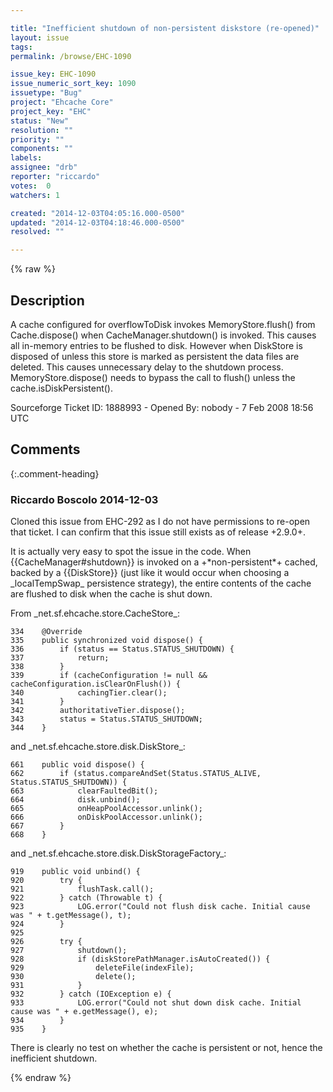 ```yaml
---

title: "Inefficient shutdown of non-persistent diskstore (re-opened)"
layout: issue
tags: 
permalink: /browse/EHC-1090

issue_key: EHC-1090
issue_numeric_sort_key: 1090
issuetype: "Bug"
project: "Ehcache Core"
project_key: "EHC"
status: "New"
resolution: ""
priority: ""
components: ""
labels: 
assignee: "drb"
reporter: "riccardo"
votes:  0
watchers: 1

created: "2014-12-03T04:05:16.000-0500"
updated: "2014-12-03T04:18:46.000-0500"
resolved: ""

---
```




{% raw %}



## Description

<div markdown="1" class="description">

A cache configured for overflowToDisk invokes MemoryStore.flush() from Cache.dispose() when CacheManager.shutdown() is invoked. This causes all in-memory entries to be flushed to disk. However when DiskStore is disposed of unless this store is marked as persistent the data files are deleted. This causes unnecessary delay to the shutdown process. MemoryStore.dispose() needs to bypass the call to flush() unless the cache.isDiskPersistent().

Sourceforge Ticket ID: 1888993 - Opened By: nobody - 7 Feb 2008 18:56 UTC

</div>

## Comments


{:.comment-heading}
### **Riccardo Boscolo** <span class="date">2014-12-03</span>

<div markdown="1" class="comment">

Cloned this issue from EHC-292 as I do not have permissions to re-open that ticket. I can confirm that this issue still exists as of release +2.9.0+.

It is actually very easy to spot the issue in the code. When \{\{CacheManager#shutdown\}\} is invoked on a +\*non-persistent\*+ cached, backed by a \{\{DiskStore\}\} (just like it would occur when choosing a \_localTempSwap\_ persistence strategy), the entire contents of the cache are flushed to disk when the cache is shut down.

From \_net.sf.ehcache.store.CacheStore\_:


```
334    @Override
335    public synchronized void dispose() {
336        if (status == Status.STATUS_SHUTDOWN) {
337            return;
338        }
339        if (cacheConfiguration != null && cacheConfiguration.isClearOnFlush()) {
340            cachingTier.clear();
341        }
342        authoritativeTier.dispose();
343        status = Status.STATUS_SHUTDOWN;
344    }
```


and \_net.sf.ehcache.store.disk.DiskStore\_:


```
661    public void dispose() {
662        if (status.compareAndSet(Status.STATUS_ALIVE, Status.STATUS_SHUTDOWN)) {
663            clearFaultedBit();
664            disk.unbind();
665            onHeapPoolAccessor.unlink();
666            onDiskPoolAccessor.unlink();
667        }
668    }
```


and \_net.sf.ehcache.store.disk.DiskStorageFactory\_:


```
919    public void unbind() {
920        try {
921            flushTask.call();
922        } catch (Throwable t) {
923            LOG.error("Could not flush disk cache. Initial cause was " + t.getMessage(), t);
924        }
925
926        try {
927            shutdown();
928            if (diskStorePathManager.isAutoCreated()) {
929                deleteFile(indexFile);
930                delete();
931            }
932        } catch (IOException e) {
933            LOG.error("Could not shut down disk cache. Initial cause was " + e.getMessage(), e);
934        }
935    }
```


There is clearly no test on whether the cache is persistent or not, hence the inefficient shutdown.

</div>



{% endraw %}
